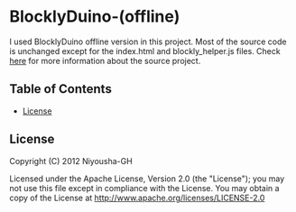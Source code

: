 # BlocklyDuino-(offline)
I used BlocklyDuino offline version in this project. Most of the source code is unchanged except for the index.html and blockly_helper.js files. Check [here](https://github.com/BlocklyDuino/BlocklyDuino) for more information about the source project.

Table of Contents
-----------------

  * [License](#license)


License
------------
Copyright (C) 2012 Niyousha-GH

Licensed under the Apache License, Version 2.0 (the "License");
you may not use this file except in compliance with the License.
You may obtain a copy of the License at
http://www.apache.org/licenses/LICENSE-2.0
